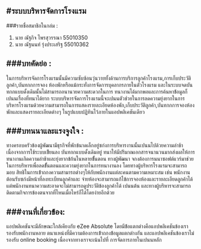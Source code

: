 #ระบบบริหารจัดการโรงแรม  
-----------------------
###รายชื่อสมาชิกในกล่ม :  
1. นาย ณัฐกิจ ไพรสุวรรณา 55010350
2. นาย ณัฐนนท์ รุ่งประเสริฐ 55010362

###บทคัดย่อ :
----------------------------------
ในการบริหารจัดการโรงแรมนั้นมีความซับซ้อนวุ่นวายทั้งด้านการบริการลูกค้าโรงแรม,การเก็บประวัติลูกค้า,บันทกกการจอง
ห้องพักหรือแม้กระทั่งการจัดการบุคลากรภายในตัวโรงแรม และในระบบจดบันทกกแบบดั้งเดิมนั้นไม่สามารถอนานวยความสะดวกในการ
ทนางานได้มากพอและการค้นหาข้้อมูลก็เปนนเรื่องที่ทนาได้ยาก ระบบบริหารจัดการโรงแรมนี้จะเปนนตัวช่วยในการลดความยุ่งยากในการ
บริหารโรงแรมด้วยความสามารถในการแสดงรายละเอียดห้องพัก,เก็บประวัติลูกค้า,บันทกกการจองห้องพักและแสดงรายละเอียดต่างๆ
ในรูปแบบปฏิทินไว้ภายในแอปพลิเคชันเดียว

###บทนนาและแรงจูงใจ :
---------------------------------------
ทางครอบครัวข้องผู้พัฒนามีธุรกิจที่พักข้นาดเล็กอยู่ซก่งการบริหารงานนั้นเปนนไปด้วยความล่าช้าเนื่องจากการใช้ระบบเข้ียนลง
บันทกกแบบดั้งเดิมอยู่ ทนาให้มีปริมาณเอกสารจนานวนมากส่งผลให้การทนางานเกิดความล่าช้าและยุ่งยากข้ก้นในหลายข้ั้นตอน ทางผู้พัฒนา
จกงต้องการนนาซอฟต์แวร์มาช่วยในการบริหารเพื่อลดข้ั้นตอนและความยุ่งยากในการทนางานลง โดยทางผู้บริหารโรงแรมจะสามารถมอบ
สิทธิในการเข้้าถกงความสามารถต่างๆให้กับพนักงานแต่ละคนตามความเหมาะสม เช่น พนักงานต้อนรับซก่งมีหน้าที่ลงทะเบียนลูกค้าและ
จ่ายห้องจะสามารถแก้ไข้การจองห้องและรายละเอียดลูกค้าได้ แต่พนักงานทนาความสะอาดจะไม่สามารถดูประวัติข้องลูกค้าได้ เปนนต้น
และทางผู้บริหารจะสามารถติดตามกิจการข้องตนจากที่ไหนเมื่อไหร่ก็ได้โดยง่ายอีกด้วย

###งานที่เกี่ยวข้้อง:
----------------------------------------  
แอปพลิเคชันจะมีลักษณะใกล้เคียงกับ eZee Absolute โดยมีข้้อแตกต่างคือแอปพลิเคชันข้องเรารองรับพนักงานหลาย
ตนาแหน่งที่มีความต้องการเข้้าถกงข้้อมูลแตกต่างกัน และแอปพลิเคชันข้องเราไม่รองรับ online booking เนื่องจากทางเราจะเน้นไปที่
การจัดการภายในเปนนหลัก
